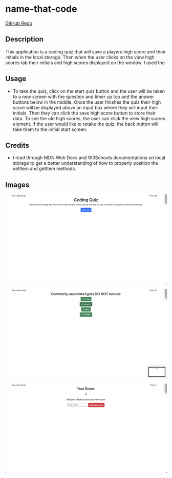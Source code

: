 # name-that-code

[GitHub Repo](https://github.com/mosjoreland/name-that-code)

## Description
This application is a coding quiz that will save a players high score and their initials in the local storage. Then when the user clicks on the view high scores tab their initials and high scores displayed on the window. I used the 

## Usage
* To take the quiz, click on the start quiz button and the user will be taken to a new screen with the question and timer up top and the answer buttons below in the middle. Once the user finishes the quiz their high score will be displayed above an input box where they will input their initials. Then they can click the save high score button to store their data. To see the old high scores, the user can click the view high scores element. If the user would like to retake the quiz, the back button will take them to the initial start screen.

## Credits
* I read through MDN Web Docs and W3Schools documentations on local storage to get a better understanding of how to properly position the setItem and getItem methods.

## Images
![Start quiz screen](./images/Screenshot%202023-04-24%20at%203.17.54%20PM.png)

![Questions screen](./images/Screenshot%202023-04-24%20at%203.17.59%20PM.png)

![Save score screen](./images/Screenshot%202023-04-24%20at%203.18.07%20PM.png)
